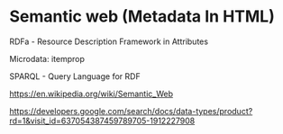 # Semantic web (Metadata In HTML)


RDFa - Resource Description Framework in Attributes

Microdata: itemprop

SPARQL - Query Language for RDF

https://en.wikipedia.org/wiki/Semantic_Web

https://developers.google.com/search/docs/data-types/product?rd=1&visit_id=637054387459789705-1912227908
